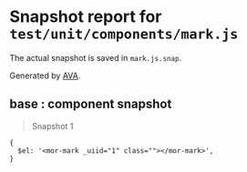 # Snapshot report for `test/unit/components/mark.js`

The actual snapshot is saved in `mark.js.snap`.

Generated by [AVA](https://ava.li).

## base : component snapshot

> Snapshot 1

    {
      $el: '<mor-mark _uiid="1" class=""></mor-mark>',
    }
